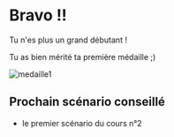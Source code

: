 # Bravo !!

Tu n'es plus un grand débutant !

Tu as bien mérité ta première médaille ;)

![medaille1](./assets/1_pioupiou.png)


## Prochain scénario conseillé

* le premier scénario du cours n°2
